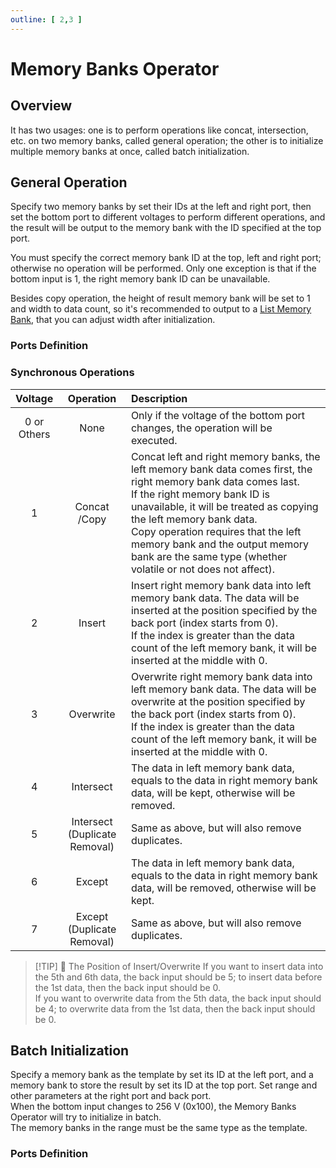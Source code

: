 ```yaml
---
outline: [ 2,3 ]
---
```


<script setup lang="ts">
import ElectricConnection from "../../../components/ElectricElement/ElectricConnection";
import ElectricConnectorType from "../../../components/ElectricElement/ElectricConnectorType";
import ElectricConnectorDirection from "../../../components/ElectricElement/ElectricConnectorDirection";
import ElectricConnectionDisplayMode from "../../../components/ElectricElement/ElectricConnectionDisplayMode";
import IOPort from "../../../components/ElectricElement/IOPort";
import ElectricElement from "../../../components/ElectricElement/ElectricElement.vue";

let connections1 = [
    new ElectricConnection(ElectricConnectorDirection.Top, ElectricConnectorType.Output, ElectricConnectionDisplayMode.Hide, [
        new IOPort(1, 32, "Result Memory Bank ID (Any Type)", ""),
    ], false, true),
    new ElectricConnection(ElectricConnectorDirection.Right, ElectricConnectorType.Input, ElectricConnectionDisplayMode.Hide, [
        new IOPort(1, 32, "Right Memory Bank ID", "")
    ], false, true),
        new ElectricConnection(ElectricConnectorDirection.Bottom, ElectricConnectorType.Input, ElectricConnectionDisplayMode.Hide, [
        new IOPort(1, 32, "Synchronous Operations, details is in the table below.", "")
    ], false, true),
    new ElectricConnection(ElectricConnectorDirection.Left, ElectricConnectorType.Input, ElectricConnectionDisplayMode.Hide, [
        new IOPort(1, 32, "Left Memory Bank ID", "")
    ], false, true),
        new ElectricConnection(ElectricConnectorDirection.In, ElectricConnectorType.Input, ElectricConnectionDisplayMode.Hide, [
        new IOPort(1, 32, "Parameter of Synchronous Operations", ""),
    ], false, true)
];
let connections2 = [
    new ElectricConnection(ElectricConnectorDirection.Top, ElectricConnectorType.Output, ElectricConnectionDisplayMode.Hide, [
        new IOPort(1, 32, "Result Memory Bank ID (Any Type, **Required**)", ""),
    ], false, true),
    new ElectricConnection(ElectricConnectorDirection.Right, ElectricConnectorType.Input, ElectricConnectionDisplayMode.StartAndEnd, [
        new IOPort(1, 8, "X Range", "For each 1 increase of this, the end position moves west by 1 block.  \nThe origin of end position offset is the start position."),
        new IOPort(9, 16, "Y Range", "For each 1 increase of this, the end position moves up by 1 block."),
        new IOPort(17, 24, "Z Range", "For each 1 increase of this, the end position moves north by 1 block."),
        new IOPort(25, 25, "X Range Sign", "If this is 1, the end position moves east but not west."),
        new IOPort(26, 26, "Y Range Sign", "If this is 1, the end position moves down but not up."),
        new IOPort(27, 27, "Z Range Sign", "If this is 1, the end position moves south but not north."),
        new IOPort(28, 32, "Empty", "No effect.")
    ]),
        new ElectricConnection(ElectricConnectorDirection.Bottom, ElectricConnectorType.Input, ElectricConnectionDisplayMode.Hide, [
        new IOPort(1, 32, "When this changes to 256 V (0x100), the Memory Banks Operator will try to initialize.", "")
    ], false, true),
    new ElectricConnection(ElectricConnectorDirection.Left, ElectricConnectorType.Input, ElectricConnectionDisplayMode.Hide, [
        new IOPort(1, 32, "Template Memory Bank ID", "")
    ], false, true),
        new ElectricConnection(ElectricConnectorDirection.In, ElectricConnectorType.Input, ElectricConnectionDisplayMode.StartAndEnd, [
        new IOPort(1, 8, "X Offset", "For each 1 increase of this, the start position moves west by 1 block.  \nThe origin of start position offset is the position of this Memory Banks Operator."),
        new IOPort(9, 16, "Y Offset", "For each 1 increase of this, the start position moves up by 1 block."),
        new IOPort(17, 24, "Z Offset", "For each 1 increase of this, the start position moves north by 1 block."),
        new IOPort(25, 25, "X Offset Sign", "If this is 1, the start position moves east but not west."),
        new IOPort(26, 26, "Y Offset Sign", "If this is 1, the start position moves down but not up."),
        new IOPort(27, 27, "Z Offset Sign", "If this is 1, the start position moves south but not north."),
        new IOPort(28, 28, "Don't Output Result", "If this is 1, the result will not be output to the result memory bank<br/>No matter whether it outputs result, you must set an available memory bank id."),
        new IOPort(29, 29, "Whether Overwrite", "If this is 1, it will overwrite the memory banks that already have data."),
        new IOPort(30, 32, "Empty", "No effect.")
    ])
];
</script>

# Memory Banks Operator <Badge text="v1.0" type="info"/>

## Overview

It has two usages: one is to perform operations like concat, intersection, etc. on two memory banks, called general operation; the other is to initialize multiple memory banks at once, called batch initialization.

## General Operation

Specify two memory banks by set their IDs at the left and right port, then set the bottom port to different voltages to perform different operations, and the result will be output to the memory bank with the ID specified at the top port.

You must specify the correct memory bank ID at the top, left and right port; otherwise no operation will be performed. Only one exception is that if the bottom input is 1, the right memory bank ID can be unavailable.

Besides copy operation, the height of result memory bank will be set to 1 and width to data count, so it's recommended to output to a [List Memory Bank](list_memory_bank), that you can adjust width after initialization.

### Ports Definition

<ElectricElement imgAltPrefix="Memory Banks Operator" :connections="connections1" imgSrc="/images/expand/memory_banks/GVMemoryBanksOperatorBlock.webp" :titleLevel="4" :serial="1"/>

### Synchronous Operations

|     Voltage     |             Operation             | Description                                                                                                                                                                                                                                                                                                                                                              |
|:---------------:|:---------------------------------:|:-------------------------------------------------------------------------------------------------------------------------------------------------------------------------------------------------------------------------------------------------------------------------------------------------------------------------------------------------------------------------|
| 0 or<br/>Others |               None                | Only if the voltage of the bottom port changes, the operation will be executed.                                                                                                                                                                                                                                                                                          |
|        1        |         Concat<br/>/Copy          | Concat left and right memory banks, the left memory bank data comes first, the right memory bank data comes last.<br/>If the right memory bank ID is unavailable, it will be treated as copying the left memory bank data.<br/>Copy operation requires that the left memory bank and the output memory bank are the same type (whether volatile or not does not affect). |
|        2        |              Insert               | Insert right memory bank data into left memory bank data. The data will be inserted at the position specified by the back port (index starts from 0).<br/>If the index is greater than the data count of the left memory bank, it will be inserted at the middle with 0.                                                                                                 |
|        3        |             Overwrite             | Overwrite right memory bank data into left memory bank data. The data will be overwrite at the position specified by the back port (index starts from 0).<br/>If the index is greater than the data count of the left memory bank, it will be inserted at the middle with 0.                                                                                             |
|        4        |             Intersect             | The data in left memory bank data, equals to the data in right memory bank data, will be kept, otherwise will be removed.                                                                                                                                                                                                                                                |
|        5        | Intersect<br/>(Duplicate Removal) | Same as above, but will also remove duplicates.                                                                                                                                                                                                                                                                                                                          |
|        6        |              Except               | The data in left memory bank data, equals to the data in right memory bank data, will be removed, otherwise will be kept.                                                                                                                                                                                                                                                |
|        7        |  Except<br/>(Duplicate Removal)   | Same as above, but will also remove duplicates.                                                                                                                                                                                                                                                                                                                          |

> [!TIP] 📝 The Position of Insert/Overwrite
> If you want to insert data into the 5th and 6th data, the back input should be 5; to insert data before the 1st data, then the back input should be 0.  
> If you want to overwrite data from the 5th data, the back input should be 4; to overwrite data from the 1st data, then the back input should be 0.

## Batch Initialization

Specify a memory bank as the template by set its ID at the left port, and a memory bank to store the result by set its ID at the top port. Set range and other parameters at the right port and back port.  
When the bottom input changes to 256 V (0x100), the Memory Banks Operator will try to initialize in batch.  
The memory banks in the range must be the same type as the template.

### Ports Definition

<ElectricElement imgAltPrefix="Memory Banks Operator" :connections="connections2" imgSrc="/images/expand/memory_banks/GVMemoryBanksOperatorBlock.webp" :titleLevel="4" :serial="2"/>